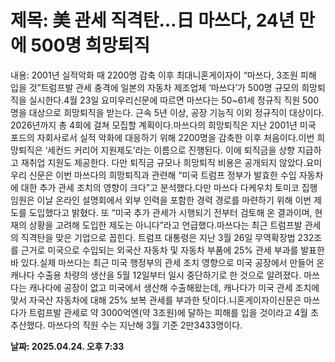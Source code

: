 # **제목: 美 관세 직격탄…日 마쓰다, 24년 만에 500명 희망퇴직**

  내용: 2001년 실적악화 때 2200명 감축 이후 최대니혼게이자이 “마쓰다, 3조원 피해 입을 것”트럼프발 관세 충격에 일본의 자동차 제조업체 ‘마쓰다’가 500명 규모의 희망퇴직을 실시한다.4월 23일 요미우리신문에 따르면 마쓰다는 50~61세 정규직 직원 500명을 대상으로 희망퇴직을 받는다. 근속 5년 이상, 공장 기능직 이외 정규직이 대상이다. 2026년까지 총 4회에 걸쳐 모집할 계획이다.마쓰다의 희망퇴직은 지난 2001년 미국 포드의 자회사로서 실적 악화에 대응하기 위해 2200명을 감축한 이후 처음이다.이번 희망퇴직은 ‘세컨드 커리어 지원제도’라는 이름으로 진행된다. 이에 퇴직금을 상향 지급하고 재취업 지원도 제공한다. 다만 퇴직금 규모나 희망퇴직 비용은 공개되지 않았다.요미우리 신문은 이번 마쓰다의 희망퇴직과 관련해 “미국 트럼프 정부가 발효한 수입 자동차에 대한 추가 관세 조치의 영향이 크다”고 분석했다.다만 마쓰다 다케우치 토미코 집행임원은 이날 온라인 설명회에서 외부 인력을 포함한 경력 경로를 마련하기 위해 이번 제도를 도입했다고 밝혔다. 또 “미국 추가 관세가 시행되기 전부터 검토해 온 결과이며, 현재의 상황을 고려해 도입한 제도는 아니다”라고 언급했다.마쓰다는 최근 트럼프발 관세의 직격탄을 맞은 기업으로 꼽힌다. 트럼프 대통령은 지난 3월 26일 무역확장법 232조를 근거로 미국으로 수입되는 외국산 자동차 및 자동차 부품에 25% 관세 부과를 발표한 바 있다.실제 마쓰다는 최근 미국 행정부의 관세 조치 영향으로 미국 공장에서 만들어 온 캐나다 수출용 차량의 생산을 5월 12일부터 일시 중단하기로 한 것으로 알려졌다. 마쓰다는 캐나다에 공장이 없고 미국에서 생산해 수출해왔는데, 캐나다가 미국 관세 조치에 맞서 자국산 자동차에 대해 25% 보복 관세를 부과한 탓이다.니혼게이자이신문은 마쓰다가 트럼프발 관세로 약 3000억엔(약 3조원)에 달하는 피해를 입을 것이라고 4월 초 추산했다. 마쓰다의 직원 수는 지난해 3월 기준 2만3433명이다.

  **날짜: 2025.04.24. 오후 7:33**